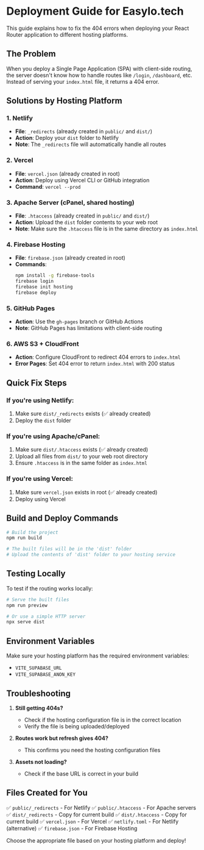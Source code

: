 # Deployment Guide for EasyIo.tech

This guide explains how to fix the 404 errors when deploying your React Router application to different hosting platforms.

## The Problem

When you deploy a Single Page Application (SPA) with client-side routing, the server doesn't know how to handle routes like `/login`, `/dashboard`, etc. Instead of serving your `index.html` file, it returns a 404 error.

## Solutions by Hosting Platform

### 1. Netlify
- **File**: `_redirects` (already created in `public/` and `dist/`)
- **Action**: Deploy your `dist` folder to Netlify
- **Note**: The `_redirects` file will automatically handle all routes

### 2. Vercel
- **File**: `vercel.json` (already created in root)
- **Action**: Deploy using Vercel CLI or GitHub integration
- **Command**: `vercel --prod`

### 3. Apache Server (cPanel, shared hosting)
- **File**: `.htaccess` (already created in `public/` and `dist/`)
- **Action**: Upload the `dist` folder contents to your web root
- **Note**: Make sure the `.htaccess` file is in the same directory as `index.html`

### 4. Firebase Hosting
- **File**: `firebase.json` (already created in root)
- **Commands**:
  ```bash
  npm install -g firebase-tools
  firebase login
  firebase init hosting
  firebase deploy
  ```

### 5. GitHub Pages
- **Action**: Use the `gh-pages` branch or GitHub Actions
- **Note**: GitHub Pages has limitations with client-side routing

### 6. AWS S3 + CloudFront
- **Action**: Configure CloudFront to redirect 404 errors to `index.html`
- **Error Pages**: Set 404 error to return `index.html` with 200 status

## Quick Fix Steps

### If you're using Netlify:
1. Make sure `dist/_redirects` exists (✅ already created)
2. Deploy the `dist` folder

### If you're using Apache/cPanel:
1. Make sure `dist/.htaccess` exists (✅ already created)
2. Upload all files from `dist/` to your web root directory
3. Ensure `.htaccess` is in the same folder as `index.html`

### If you're using Vercel:
1. Make sure `vercel.json` exists in root (✅ already created)
2. Deploy using Vercel

## Build and Deploy Commands

```bash
# Build the project
npm run build

# The built files will be in the 'dist' folder
# Upload the contents of 'dist' folder to your hosting service
```

## Testing Locally

To test if the routing works locally:
```bash
# Serve the built files
npm run preview

# Or use a simple HTTP server
npx serve dist
```

## Environment Variables

Make sure your hosting platform has the required environment variables:
- `VITE_SUPABASE_URL`
- `VITE_SUPABASE_ANON_KEY`

## Troubleshooting

1. **Still getting 404s?**
   - Check if the hosting configuration file is in the correct location
   - Verify the file is being uploaded/deployed

2. **Routes work but refresh gives 404?**
   - This confirms you need the hosting configuration files

3. **Assets not loading?**
   - Check if the base URL is correct in your build

## Files Created for You

✅ `public/_redirects` - For Netlify
✅ `public/.htaccess` - For Apache servers
✅ `dist/_redirects` - Copy for current build
✅ `dist/.htaccess` - Copy for current build
✅ `vercel.json` - For Vercel
✅ `netlify.toml` - For Netlify (alternative)
✅ `firebase.json` - For Firebase Hosting

Choose the appropriate file based on your hosting platform and deploy!

